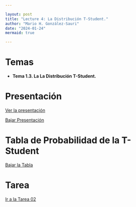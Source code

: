```yaml
---

layout: post
title: "Lecture 4: La Distribución T-Student."
author: "Mario H. González-Sauri"
date: "2024-01-24"
mermaid: true

---
```


<!--  FORMAT: https://github.com/adam-p/markdown-here/wiki/Markdown-Cheatsheet -->

# Temas


- **Tema 1.3. La La Distribución T-Student.**


# Presentación


[Ver la presentación](https://raw.githack.com/Wario84/MAT_2409_DATA_ANALYSIS_II/master/_posts/lectures/MAT2409_04.html)


<a href="https://github.com/Wario84/MAT_2409_DATA_ANALYSIS_II/blob/master/_posts/lectures/MAT2409_04.html" download>
  Bajar Presentación
</a>


# Tabla de Probabilidad de la T-Student



<a href="https://github.com/Wario84/MAT_2409_DATA_ANALYSIS_II/blob/master/assets/resources/a2_t_student.pdf" download>
  Bajar la Tabla
</a>

# Tarea

[Ir a la Tarea 02](https://forms.gle/e1whJorniGFSaS3f9)











